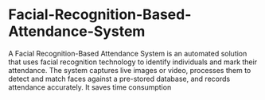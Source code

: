 # Facial-Recognition-Based-Attendance-System
A Facial Recognition-Based Attendance System is an automated solution that uses facial recognition technology to identify individuals and mark their attendance. The system captures live images or video, processes them to detect and match faces against a pre-stored database, and records attendance accurately. It saves time consumption
